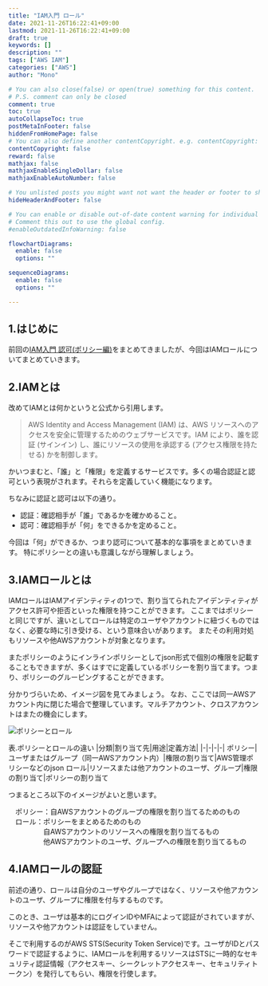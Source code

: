```yaml
---
title: "IAM入門 ロール"
date: 2021-11-26T16:22:41+09:00
lastmod: 2021-11-26T16:22:41+09:00
draft: true
keywords: []
description: ""
tags: ["AWS IAM"]
categories: ["AWS"]
author: "Mono"

# You can also close(false) or open(true) something for this content.
# P.S. comment can only be closed
comment: true
toc: true
autoCollapseToc: true
postMetaInFooter: false
hiddenFromHomePage: false
# You can also define another contentCopyright. e.g. contentCopyright: "This is another copyright."
contentCopyright: false
reward: false
mathjax: false
mathjaxEnableSingleDollar: false
mathjaxEnableAutoNumber: false

# You unlisted posts you might want not want the header or footer to show
hideHeaderAndFooter: false

# You can enable or disable out-of-date content warning for individual post.
# Comment this out to use the global config.
#enableOutdatedInfoWarning: false

flowchartDiagrams:
  enable: false
  options: ""

sequenceDiagrams: 
  enable: false
  options: ""

---
```


<!--more-->
## 1.はじめに
前回の[IAM入門 認可(ポリシー編)](/post/iam-02)をまとめてきましたが、今回はIAMロールについてまとめていきます。

## 2.IAMとは
改めてIAMとは何かというと公式から引用します。
>AWS Identity and Access Management (IAM) は、AWS リソースへのアクセスを安全に管理するためのウェブサービスです。IAM により、誰を認証 (サインイン) し、誰にリソースの使用を承認する (アクセス権限を持たせる) かを制御します。

かいつまむと、「誰」と「権限」を定義するサービスです。多くの場合認証と認可という表現がされます。それらを定義していく機能になります。

ちなみに認証と認可は以下の通り。
- 認証：確認相手が「誰」であるかを確かめること。
- 認可：確認相手が「何」をできるかを定めること。

今回は「何」ができるか、つまり認可について基本的な事項をまとめていきます。
特にポリシーとの違いも意識しながら理解しましょう。

## 3.IAMロールとは
IAMロールはIAMアイデンティティの1つで、割り当てられたアイデンティティがアクセス許可や拒否といった権限を持つことができます。
ここまではポリシーと同じですが、違いとしてロールは特定のユーザやアカウントに紐づくものではなく、必要な時に引き受ける、という意味合いがあります。
またその利用対処もリソースや他AWSアカウントが対象となります。

またポリシーのようにインラインポリシーとしてjson形式で個別の権限を記載することもできますが、多くはすでに定義しているポリシーを割り当てます。つまり、ポリシーのグルーピングすることができます。

分かりづらいため、イメージ図を見てみましょう。
なお、ここでは同一AWSアカウント内に閉じた場合で整理しています。マルチアカウント、クロスアカウントはまたの機会にします。

![ポリシーとロール](/img/iam/iam-04.jpg)

表.ポリシーとロールの違い
|分類|割り当て先|用途|定義方法|
|-|-|-|-|
ポリシー|ユーザまたはグループ（同一AWSアカウント内）|権限の割り当て|AWS管理ポリシーなどのjson
ロール|リソースまたは他アカウントのユーザ、グループ|権限の割り当て|ポリシーの割り当て

つまるところ以下のイメージがよいと思います。

　ポリシー：自AWSアカウントのグループの権限を割り当てるためのもの  
　ロール：ポリシーをまとめるためのもの  
　　　　　自AWSアカウントのリソースへの権限を割り当てるもの  
　　　　　他AWSアカウントのユーザ、グループへの権限を割り当てるもの

## 4.IAMロールの認証
前述の通り、ロールは自分のユーザやグループではなく、リソースや他アカウントのユーザ、グループに権限を付与するものです。

このとき、ユーザは基本的にログインIDやMFAによって認証がされていますが、リソースや他アカウントは認証をしていません。

そこで利用するのがAWS STS(Security Token Service)です。ユーザがIDとパスワードで認証するように、IAMロールを利用するリソースはSTSに一時的なセキュリティ認証情報（アクセスキー、シークレットアクセスキー、セキュリティトークン）を発行してもらい、権限を行使します。

